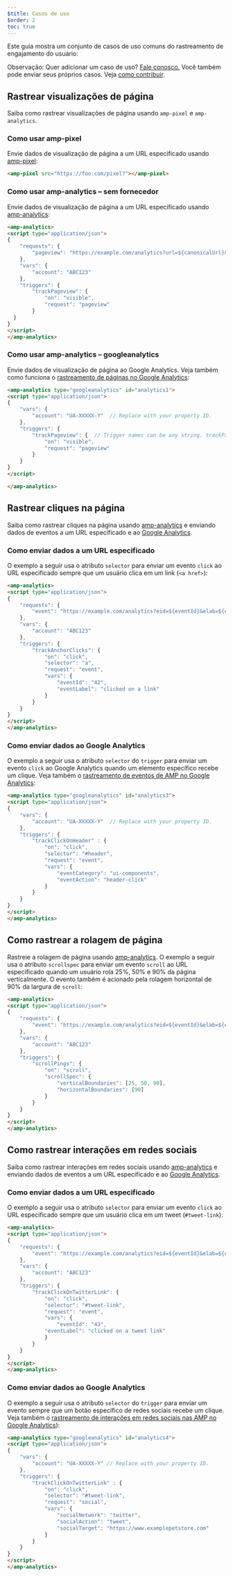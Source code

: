 ```yaml
---
$title: Casos de uso
$order: 2
toc: true
---
```



Este guia mostra um conjunto de casos de uso comuns do rastreamento de engajamento do usuário:

Observação: Quer adicionar um caso de uso? [Fale conosco.](https://github.com/ampproject/docs/issues/new) Você também pode enviar seus próprios casos. Veja [como contribuir](/pt_br/contribute/).

## Rastrear visualizações de página

Saiba como rastrear visualizações de página usando `amp-pixel` e `amp-analytics`.

### Como usar amp-pixel

Envie dados de visualização de página a um URL especificado usando [amp-pixel](/pt_br/docs/reference/components/amp-pixel.html):

```html
<amp-pixel src="https://foo.com/pixel?"></amp-pixel>
```

### Como usar amp-analytics – sem fornecedor

Envie dados de visualização de página a um URL especificado usando [amp-analytics](/pt_br/docs/reference/components/amp-analytics.html):

```html
<amp-analytics>
<script type="application/json">
{
    "requests": {
        "pageview": "https://example.com/analytics?url=${canonicalUrl}&title=${title}&acct=${account}"
    },
    "vars": {
        "account": "ABC123"
    },
    "triggers": {
        "trackPageview": {
            "on": "visible",
            "request": "pageview"
        }
  }
}
</script>
</amp-analytics>
```

### Como usar amp-analytics – googleanalytics

Envie dados de visualização de página ao Google Analytics. Veja também como funciona o [rastreamento de páginas no Google Analytics](https://developers.google.com/analytics/devguides/collection/amp-analytics/#page_tracking):

```html
<amp-analytics type="googleanalytics" id="analytics1">
<script type="application/json">
{
    "vars": {
        "account": "UA-XXXXX-Y"  // Replace with your property ID.
    },
    "triggers": {
        "trackPageview": {  // Trigger names can be any string. trackPageview is not a required name.
            "on": "visible",
            "request": "pageview"
        }
    }
}
</script>

</amp-analytics>
```

## Rastrear cliques na página

Saiba como rastrear cliques na página usando [amp-analytics](/pt_br/docs/reference/components/amp-analytics.html)
e enviando dados de eventos a um URL especificado e ao [Google Analytics](https://developers.google.com/analytics/devguides/collection/amp-analytics/).

### Como enviar dados a um URL especificado

O exemplo a seguir usa o atributo `selector` para enviar um evento `click` ao URL especificado sempre que um usuário clica em um link (`<a href>`):

```html
<amp-analytics>
<script type="application/json">
{
    "requests": {
        "event": "https://example.com/analytics?eid=${eventId}&elab=${eventLabel}&acct=${account}"
    },
    "vars": {
        "account": "ABC123"
    },
    "triggers": {
        "trackAnchorClicks": {
            "on": "click",
            "selector": "a",
            "request": "event",
            "vars": {
                "eventId": "42",
                "eventLabel": "clicked on a link"
            }
        }
    }
}
</script>
</amp-analytics>
```

### Como enviar dados ao Google Analytics

O exemplo a seguir usa o atributo `selector` do `trigger` para enviar um evento `click` ao Google Analytics quando um elemento específico recebe um clique. Veja também o [rastreamento de eventos de AMP no Google Analytics](https://developers.google.com/analytics/devguides/collection/amp-analytics/#event_tracking):

```html
<amp-analytics type="googleanalytics" id="analytics3">
<script type="application/json">
{
    "vars": {
        "account": "UA-XXXXX-Y"  // Replace with your property ID.
    },
    "triggers": {
        "trackClickOnHeader" : {
            "on": "click",
            "selector": "#header",
            "request": "event",
            "vars": {
                "eventCategory": "ui-components",
                "eventAction": "header-click"
            }
        }
    }
}
</script>
</amp-analytics>
```

## Como rastrear a rolagem de página

Rastreie a rolagem de página usando [amp-analytics](/pt_br/docs/reference/components/amp-analytics.html). O exemplo a seguir usa o atributo `scrollspec` para enviar um evento `scroll` ao URL especificado quando um usuário rola 25%, 50% e 90% da página verticalmente. O evento também é acionado pela rolagem horizontal de 90% da largura de `scroll`:

```html
<amp-analytics>
<script type="application/json">
{
    "requests": {
        "event": "https://example.com/analytics?eid=${eventId}&elab=${eventLabel}&acct=${account}"
    },
    "vars": {
        "account": "ABC123"
    },
    "triggers": {
        "scrollPings": {
            "on": "scroll",
            "scrollSpec": {
                "verticalBoundaries": [25, 50, 90],
                "horizontalBoundaries": [90]
            }
        }
    }
}
</script>
</amp-analytics>
```

## Como rastrear interações em redes sociais

Saiba como rastrear interações em redes sociais usando [amp-analytics](/pt_br/docs/reference/components/amp-analytics.html)
e enviando dados de eventos a um URL especificado e ao [Google Analytics](https://developers.google.com/analytics/devguides/collection/amp-analytics/).

### Como enviar dados a um URL especificado

O exemplo a seguir usa o atributo `selector` para enviar um evento `click` ao URL especificado sempre que um usuário clica em um tweet (`#tweet-link`):

```html
<amp-analytics>
<script type="application/json">
{
    "requests": {
        "event": "https://example.com/analytics?eid=${eventId}&elab=${eventLabel}&acct=${account}"
    },
    "vars": {
        "account": "ABC123"
    },
    "triggers": {
        "trackClickOnTwitterLink": {
            "on": "click",
            "selector": "#tweet-link",
            "request": "event",
            "vars": {
                "eventId": "43",
            "eventLabel": "clicked on a tweet link"
            }
        }
    }
}
</script>
</amp-analytics>
```

### Como enviar dados ao Google Analytics

O exemplo a seguir usa o atributo `selector` do `trigger` para enviar um evento sempre que um botão específico de redes sociais recebe um clique. Veja também o [rastreamento de interações em redes sociais nas AMP no Google Analytics](https://developers.google.com/analytics/devguides/collection/amp-analytics/#social_interactions)):

```html
<amp-analytics type="googleanalytics" id="analytics4">
<script type="application/json">
{
    "vars": {
        "account": "UA-XXXXX-Y" // Replace with your property ID.
    },
    "triggers": {
        "trackClickOnTwitterLink" : {
            "on": "click",
            "selector": "#tweet-link",
            "request": "social",
            "vars": {
                "socialNetwork": "twitter",
                "socialAction": "tweet",
                "socialTarget": "https://www.examplepetstore.com"
            }
        }
    }
}
</script>
</amp-analytics>
```

